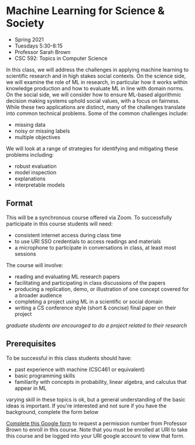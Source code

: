 
# Machine Learning for Science & Society


- Spring 2021
- Tuesdays 5:30-8:15
- Professor Sarah Brown
- CSC 592: Topics in Computer Science


In this class, we will address the challenges in applying machine learning to scientific research and in high stakes social contexts. On the science side, we will examine the role of ML in research, in particular how it works within knowledge production and how to evaluate ML in line with domain norms. On the social side, we will consider how to ensure ML-based algorithmic decision making systems uphold social values, with a focus on fairness. While these two applications are distinct, many of the challenges translate into common technical problems. Some of the common challenges include:
- missing data
- noisy or missing labels
- multiple objectives

We will look at a range of strategies for identifying and mitigating these problems including:
- robust evaluation
- model inspection
- explanations
- interpretable models




<!-- Challenges in applying machine learning to scientific research and in high stakes social contexts. Learning with missing data, noisy labels and multiple objectives. Robust evaluation, model inspection, explanation and interpretable models. Specific examinations of evaluating ML in scientific research and fairness of ML-based AI systems in society. -->

  <!-- We will take a model based approach -->

<!--

## Topics

Topics covered:
- multiple objectives
- noisy labels
 -->


## Format

This will be a synchronous course offered via Zoom. To successfully participate in this course students will need:

- consistent internet access during class time
- to use URI SSO credentials to access readings and materials
- a microphone to participate in conversations in class, at least most sessions


The course will involve:
- reading and evaluating ML research papers
- facilitating and participating in class discussions of the papers
- producing a replication, demo, or illustration of one concept covered for a broader audience
- completing a project using ML in a scientific or social domain
- writing a CS conference style (short & concise) final paper on their project


_graduate students are encouraged to do a project related to their research_

<!-- ## Learning Outcomes

By the of this course students will be able to:
- identify common solutions for learning from nonideal data
- evaluate machine learning research for applicability to a given problem
-  -->



## Prerequisites

To be successful in this class students should have:
- past experience with machine  (CSC461 or equivalent)
- basic programming skills
- familiarity with concepts in probability, linear algebra, and calculus that appear in ML

varying skill in these topics is ok, but a general understanding of the basic ideas is important.  If you're interested and not sure if you have the background, complete the form below
<!-- we won't be working through a lot of derivations, but papers and discussions will rely on having an understanding of conditional probability, optimization,  -->


[Complete this Google form](https://forms.gle/XouLBRikos7J4Lpg7) to request a permission number from Professor Brown to enroll in this course. Note that you must be enrolled at URI to take this course and be logged into your URI google account to view that form.
